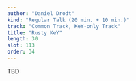 ```yaml
---
author: "Daniel Drodt"
kind: "Regular Talk (20 min. + 10 min.)"
track: "Common Track, KeY-only Track"
title: "Rusty KeY"
length: 30
slot: 113
order: 34
---
```


TBD
